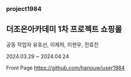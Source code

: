 ### project1984
## 더조은아카데미 1차 프로젝트 쇼핑몰

공동 작업자
유호선, 이제하, 이현우, 전효진

2024.03.29 ~ 2024.04.24

Front Page
https://github.com/hanouw/user1984
